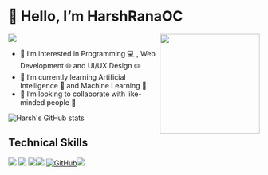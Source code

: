 # 👋 Hello, I’m HarshRanaOC 


<img src="https://user-images.githubusercontent.com/74038190/240304586-d48893bd-0757-481c-8d7e-ba3e163feae7.png">


<img align='right' src='https://user-images.githubusercontent.com/5713670/87202985-820dcb80-c2b6-11ea-9f56-7ec461c497c3.gif' width='200"'>

- 👀 I’m interested in Programming 💻 , Web Development 🌐 and UI/UX Design ✏️
- 🌱 I’m currently learning Artificial Intelligence 🤖 and Machine Learning 👾 
- 💞️ I’m looking to collaborate with like-minded people 🧑

![Harsh's GitHub stats](https://github-readme-stats.vercel.app/api?username=HarshRanaOC&theme=dark&show_icons=true)


## Technical Skills
<img src = "https://img.shields.io/badge/-HTML-E34F26?style=flat&logo=html5&logoColor=white"> <img src = "https://img.shields.io/badge/-CSS-1572B6?style=flat&logo=css3&logoColor=white"> <img src="https://img.shields.io/badge/-Bootstrap-563D7C?style=flat&logo=bootstrap&logoColor=white"><img src="https://img.shields.io/badge/-Python%20-black?style=flat&logo=python&logoColor=white">
[![GitHub](https://img.shields.io/badge/-GitHub-181717?style=flat&logo=github&link=https://github.com/hritik5102)](https://github.com/HarshRanaOC)<img src="https://img.shields.io/badge/-Problem%20Solving-ffa804?style=flat"> 










<!---
HarshRanaOC/HarshRanaOC is a ✨ special ✨ repository because its `README.md` (this file) appears on your GitHub profile.
You can click the Preview link to take a look at your changes.
--->
